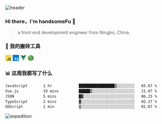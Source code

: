![header](https://raw.githubusercontent.com/fzq1998/fzq1998/master/header.png)

### Hi there，I'm handsomeFu 👋

> a front end development engineer from Ningbo, China.

### 🔧 我的搬砖工具
<code><img height="20" src="https://raw.githubusercontent.com/github/explore/80688e429a7d4ef2fca1e82350fe8e3517d3494d/topics/javascript/javascript.png" alt="javascript"></code>
<code><img height="20" src="https://raw.githubusercontent.com/github/explore/80688e429a7d4ef2fca1e82350fe8e3517d3494d/topics/typescript/typescript.png" alt="typescript"></code>
<code><img height="20" src="https://raw.githubusercontent.com/github/explore/80688e429a7d4ef2fca1e82350fe8e3517d3494d/topics/vue/vue.png" alt="vue"></code>
<code><img height="20" src="https://raw.githubusercontent.com/github/explore/80688e429a7d4ef2fca1e82350fe8e3517d3494d/topics/nodejs/nodejs.png" alt="nodejs"></code>



### 📊 这周我都写了什么
<!--START_SECTION:waka-->

```txt
JavaScript       1 hr            ████████████████▒░░░░░░░░   65.67 %
Vue.js           19 mins         █████▒░░░░░░░░░░░░░░░░░░░   21.67 %
JSON             5 mins          █▓░░░░░░░░░░░░░░░░░░░░░░░   06.25 %
TypeScript       2 mins          ▓░░░░░░░░░░░░░░░░░░░░░░░░   02.27 %
GDScript         1 min           ▒░░░░░░░░░░░░░░░░░░░░░░░░   01.67 %
```

<!--END_SECTION:waka-->


![expedition](https://raw.githubusercontent.com/fzq1998/fzq1998/master/expedition.gif)

